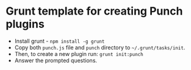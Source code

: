# Grunt template for creating Punch plugins

* Install grunt - `npm install -g grunt`
* Copy both `punch.js` file and `punch` directory to `~/.grunt/tasks/init`.
* Then, to create a new plugin run: `grunt init:punch`
* Answer the prompted questions.

